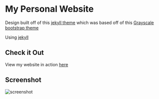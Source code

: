 My Personal Website
=========================

Design built off of this [jekyll theme](https://github.com/jeromelachaud/grayscale-theme) which was based off of this [Grayscale bootstrap theme ](http://ironsummitmedia.github.io/startbootstrap-grayscale/)

Using [jekyll](http://jekyllrb.com/)

## Check it Out
View my website in action [here](https://ajleonardi.co)

## Screenshot
![screenshot](https://raw.githubusercontent.com/jeromelachaud/grayscale-theme/master/screenshot.png)
